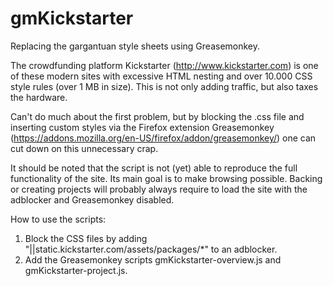 # gmKickstarter
Replacing the gargantuan style sheets using Greasemonkey.

The crowdfunding platform Kickstarter (http://www.kickstarter.com) is one of these modern sites with excessive HTML nesting and over 10.000 CSS style rules (over 1 MB in size). This is not only adding traffic, but also taxes the hardware.

Can't do much about the first problem, but by blocking the .css file and inserting custom styles via the Firefox extension Greasemonkey (https://addons.mozilla.org/en-US/firefox/addon/greasemonkey/) one can cut down on this unnecessary crap.

It should be noted that the script is not (yet) able to reproduce the full functionality of the site. Its main goal is to make browsing possible. Backing or creating projects will probably always require to load the site with the adblocker and Greasemonkey disabled.

How to use the scripts:
1. Block the CSS files by adding "||static.kickstarter.com/assets/packages/*" to an adblocker.
2. Add the Greasemonkey scripts gmKickstarter-overview.js and gmKickstarter-project.js.
